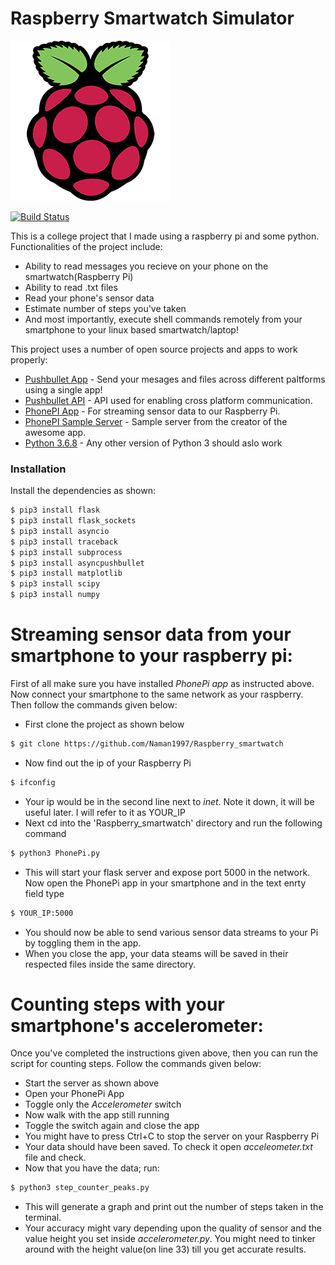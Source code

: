 # Raspberry Smartwatch Simulator

[![N|Solid](https://raw.githubusercontent.com/iiiypuk/rpi-icon/master/256.png)](https://www.raspberrypi.org/)

[![Build Status](https://travis-ci.org/joemccann/dillinger.svg?branch=master)](https://travis-ci.org/joemccann/dillinger)

This is a college project that I made using a raspberry pi and some python. Functionalities of the project include: 

  - Ability to read messages you recieve on your phone on the smartwatch(Raspberry Pi)
  - Ability to read .txt files
  - Read your phone's sensor data
  - Estimate number of steps you've taken
  - And most importantly, execute shell commands remotely from your smartphone to your linux based smartwatch/laptop!

This project uses a number of open source projects and apps to work properly:

* [Pushbullet App](https://play.google.com/store/apps/details?id=com.pushbullet.android&referrer=utm_source%3Dpushbullet.com) - Send your mesages and files across different paltforms using a single app!
* [Pushbullet API](https://docs.pushbullet.com/) - API used for enabling cross platform communication.
* [PhonePI App](https://play.google.com/store/apps/details?id=com.phonepi&hl=en_IE) - For streaming sensor data to our Raspberry Pi.
* [PhonePI Sample Server](https://github.com/priyankark/PhonePi_SampleServer) - Sample server from the creator of the awesome app.
* [Python 3.6.8](https://www.python.org/downloads/release/python-368/) - Any other version of Python 3 should aslo work

### Installation

Install the dependencies as shown:

```sh
$ pip3 install flask
$ pip3 install flask_sockets
$ pip3 install asyncio
$ pip3 install traceback
$ pip3 install subprocess
$ pip3 install asyncpushbullet
$ pip3 install matplotlib
$ pip3 install scipy
$ pip3 install numpy
```

# Streaming sensor data from your smartphone to your raspberry pi:
First of all make sure you have installed *PhonePi app* as instructed above. Now connect your smartphone to the same network as your raspberry. Then follow the commands given below:
 * First clone the project as shown below

```sh
$ git clone https://github.com/Naman1997/Raspberry_smartwatch
```
* Now find out the ip of your Raspberry Pi
```sh
$ ifconfig
```
* Your ip would be in the second line next to *inet*. Note it down, it will be useful later. I will refer to it as YOUR_IP
* Next cd into the 'Raspberry_smartwatch' directory and run the following command
```sh
$ python3 PhonePi.py
```
* This will start your flask server and expose port 5000 in the network. Now open the PhonePi app in your smartphone and in the text enrty field type
```sh
$ YOUR_IP:5000
```
* You should now be able to send various sensor data streams to your Pi by toggling them in the app.
* When you close the app, your data steams will be saved in their respected files inside the same directory.

# Counting steps with your smartphone's accelerometer:
Once you've completed the instructions given above, then you can run the script for counting steps. Follow the commands given below:
 * Start the server as shown above
 * Open your PhonePi App
 * Toggle only the *Accelerometer* switch
 * Now walk with the app still running
 * Toggle the switch again and close the app
 * You might have to press Ctrl+C to stop the server on your Raspberry Pi
 * Your data should have been saved. To check it open *acceleometer.txt* file and check.
 * Now that you have the data; run:

```sh
$ python3 step_counter_peaks.py
```
* This will generate a graph and print out the number of steps taken in the terminal.
* Your accuracy might vary depending upon the quality of sensor and the value height you set inside *accelerometer.py*. You might need to tinker around with the height value(on line 33) till you get accurate results.
